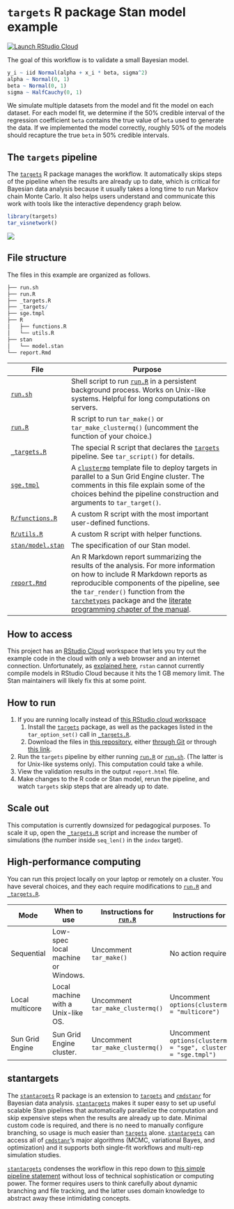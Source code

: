 
# `targets` R package Stan model example

[![Launch RStudio
Cloud](https://img.shields.io/badge/RStudio-Cloud-blue)](https://rstudio.cloud/project/1430719/)

The goal of this workflow is to validate a small Bayesian model.

``` r
y_i ~ iid Normal(alpha + x_i * beta, sigma^2)
alpha ~ Normal(0, 1)
beta ~ Normal(0, 1)
sigma ~ HalfCauchy(0, 1)
```

We simulate multiple datasets from the model and fit the model on each
dataset. For each model fit, we determine if the 50% credible interval
of the regression coefficient `beta` contains the true value of `beta`
used to generate the data. If we implemented the model correctly,
roughly 50% of the models should recapture the true `beta` in 50%
credible intervals.

## The `targets` pipeline

The [`targets`](https://github.com/wlandau/targets) R package manages
the workflow. It automatically skips steps of the pipeline when the
results are already up to date, which is critical for Bayesian data
analysis because it usually takes a long time to run Markov chain Monte
Carlo. It also helps users understand and communicate this work with
tools like the interactive dependency graph below.

``` r
library(targets)
tar_visnetwork()
```

![](./images/graph.png)

## File structure

The files in this example are organized as follows.

``` r
├── run.sh
├── run.R
├── _targets.R
├── _targets/
├── sge.tmpl
├── R
│   ├── functions.R
│   └── utils.R
├── stan
│   └── model.stan
└── report.Rmd
```

| File                                                                                   | Purpose                                                                                                                                                                                                                                                                                                                                                                                                     |
| -------------------------------------------------------------------------------------- | ----------------------------------------------------------------------------------------------------------------------------------------------------------------------------------------------------------------------------------------------------------------------------------------------------------------------------------------------------------------------------------------------------------- |
| [`run.sh`](https://github.com/wlandau/targets-stan/blob/main/run.sh)                   | Shell script to run [`run.R`](https://github.com/wlandau/targets-stan/blob/main/run.R) in a persistent background process. Works on Unix-like systems. Helpful for long computations on servers.                                                                                                                                                                                                            |
| [`run.R`](https://github.com/wlandau/targets-stan/blob/main/run.R)                     | R script to run `tar_make()` or `tar_make_clustermq()` (uncomment the function of your choice.)                                                                                                                                                                                                                                                                                                             |
| [`_targets.R`](https://github.com/wlandau/targets-stan/blob/main/_targets.R)           | The special R script that declares the [`targets`](https://github.com/wlandau/targets) pipeline. See `tar_script()` for details.                                                                                                                                                                                                                                                                            |
| [`sge.tmpl`](https://github.com/wlandau/targets-stan/blob/main/sge.tmpl)               | A [`clustermq`](https://github.com/mschubert/clustermq) template file to deploy targets in parallel to a Sun Grid Engine cluster. The comments in this file explain some of the choices behind the pipeline construction and arguments to `tar_target()`.                                                                                                                                                   |
| [`R/functions.R`](https://github.com/wlandau/targets-stan/blob/main/R/functions.R)     | A custom R script with the most important user-defined functions.                                                                                                                                                                                                                                                                                                                                           |
| [`R/utils.R`](https://github.com/wlandau/targets-stan/blob/main/R/functions.R)         | A custom R script with helper functions.                                                                                                                                                                                                                                                                                                                                                                    |
| [`stan/model.stan`](https://github.com/wlandau/targets-stan/blob/main/stan/model.stan) | The specification of our Stan model.                                                                                                                                                                                                                                                                                                                                                                        |
| [`report.Rmd`](https://github.com/wlandau/targets-stan/blob/main/report.Rmd)           | An R Markdown report summarizing the results of the analysis. For more information on how to include R Markdown reports as reproducible components of the pipeline, see the `tar_render()` function from the [`tarchetypes`](https://wlandau.github.io/tarchetypes) package and the [literate programming chapter of the manual](https://wlandau.github.io/targets-manual/files.html#literate-programming). |

## How to access

This project has an [RStudio
Cloud](https://rstudio.cloud/project/1430719/) workspace that lets you
try out the example code in the cloud with only a web browser and an
internet connection. Unfortunately, as [explained
here](https://community.rstudio.com/t/stan-on-rstudio-cloud-not-working/49224/3),
`rstan` cannot currently compile models in RStudio Cloud because it hits
the 1 GB memory limit. The Stan maintainers will likely fix this at some
point.

## How to run

1.  If you are running locally instead of [this RStudio cloud
    workspace](https://rstudio.cloud/project/1430691)
    1.  Install the [`targets`](https://github.com/wlandau/targets)
        package, as well as the packages listed in the
        `tar_option_set()` call in
        [`_targets.R`](https://github.com/wlandau/targets-stan/blob/main/_targets.R).
    2.  Download the files in [this
        repository](https://github.com/wlandau/targets-stan), either
        [through
        Git](https://happygitwithr.com/existing-github-first.html#new-rstudio-project-via-git-clone)
        or through [this
        link](https://github.com/wlandau/targets-stan/archive/main.zip).
2.  Run the `targets` pipeline by either running
    [`run.R`](https://github.com/wlandau/targets-stan/blob/main/run.R)
    or
    [`run.sh`](https://github.com/wlandau/targets-stan/blob/main/run.sh).
    (The latter is for Unix-like systems only). This computation could
    take a while.
3.  View the validation results in the output `report.html` file.
4.  Make changes to the R code or Stan model, rerun the pipeline, and
    watch `targets` skip steps that are already up to date.

## Scale out

This computation is currently downsized for pedagogical purposes. To
scale it up, open the
[`_targets.R`](https://github.com/wlandau/targets-stan/blob/main/_targets.R)
script and increase the number of simulations (the number inside
`seq_len()` in the `index` target).

## High-performance computing

You can run this project locally on your laptop or remotely on a
cluster. You have several choices, and they each require modifications
to [`run.R`](https://github.com/wlandau/targets-stan/blob/main/run.R)
and
[`_targets.R`](https://github.com/wlandau/targets-stan/blob/main/_targets.R).

| Mode            | When to use                        | Instructions for [`run.R`](https://github.com/wlandau/targets-stan/blob/main/run.R) | Instructions for [`_targets.R`](https://github.com/wlandau/targets-stan/blob/main/_targets.R) |
| --------------- | ---------------------------------- | ----------------------------------------------------------------------------------- | --------------------------------------------------------------------------------------------- |
| Sequential      | Low-spec local machine or Windows. | Uncomment `tar_make()`                                                              | No action required.                                                                           |
| Local multicore | Local machine with a Unix-like OS. | Uncomment `tar_make_clustermq()`                                                    | Uncomment `options(clustermq.scheduler = "multicore")`                                        |
| Sun Grid Engine | Sun Grid Engine cluster.           | Uncomment `tar_make_clustermq()`                                                    | Uncomment `options(clustermq.scheduler = "sge", clustermq.template = "sge.tmpl")`             |

## stantargets

The [`stantargets`](https://github.com/wlandau/stantargets) R package is
an extension to [`targets`](https://github.com/wlandau/targets) and
[`cmdstanr`](https://github.com/stan-dev/cmdstanr) for Bayesian data
analysis. [`stantargets`](https://github.com/wlandau/stantargets) makes
it super easy to set up useful scalable Stan pipelines that
automatically parallelize the computation and skip expensive steps when
the results are already up to date. Minimal custom code is required, and
there is no need to manually configure branching, so usage is much
easier than [`targets`](https://github.com/wlandau/targets) alone.
[`stantargets`](https://github.com/wlandau/stantargets) can access all
of [`cmdstanr`](https://github.com/stan-dev/cmdstanr)’s major algorithms
(MCMC, variational Bayes, and optimization) and it supports both
single-fit workflows and multi-rep simulation studies.

[`stantargets`](https://github.com/wlandau/stantargets) condenses the
workflow in this repo down to [this simple pipeline
statement](https://wlandau.github.io/stantargets/articles/mcmc_rep.html)
without loss of technical sophistication or computing power. The former
requires users to think carefully about dynamic branching and file
tracking, and the latter uses domain knowledge to abstract away these
intimidating concepts.
